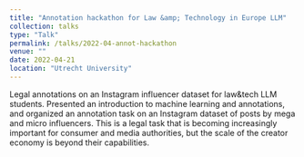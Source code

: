 ```yaml
---
title: "Annotation hackathon for Law &amp; Technology in Europe LLM"
collection: talks
type: "Talk"
permalink: /talks/2022-04-annot-hackathon
venue: ""
date: 2022-04-21
location: "Utrecht University"
---
```


Legal annotations on an Instagram influencer dataset for law&tech LLM students. 
Presented an introduction to machine learning and annotations, and organized an annotation task on an Instagram dataset of posts by mega and micro influencers.
This is a legal task that is becoming increasingly important for consumer and media authorities, but the scale of the creator economy is beyond their capabilities.

